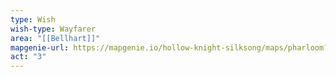 ```yaml
---
type: Wish
wish-type: Wayfarer
area: "[[Bellhart]]"
mapgenie-url: https://mapgenie.io/hollow-knight-silksong/maps/pharloom?locationIds=479445
act: "3"
---
```

